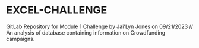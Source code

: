 # EXCEL-CHALLENGE

GitLab Repository for Module 1 Challenge by Jai'Lyn Jones on 09/21/2023 //
An analysis of database containing information on Crowdfunding campaigns.
